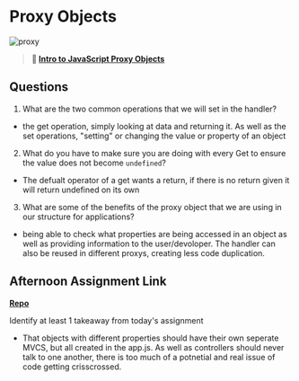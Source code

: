 # Proxy Objects

![proxy](https://bcw.blob.core.windows.net/public/img/journals/5120113092091727)

> **📖 [Intro to JavaScript Proxy Objects](https://codeworksacademy.com/fs-student-guide/resources/wk3/03-Proxies)**

## Questions

1. What are the two common operations that we will set in the handler?
- the get operation, simply looking at data and returning it. As well as the set operations, "setting" or changing the value or property of an object
2. What do you have to make sure you are doing with every Get to ensure the value does not become `undefined`?
- The defualt operator of a get wants a return, if there is no return given it will return undefined on its own
3. What are some of the benefits of the proxy object that we are using in our structure for applications?
- being able to check what properties are being accessed in an object as well as providing information to the user/devoloper. The handler can also be reused in different proxys, creating less code duplication.
## Afternoon Assignment Link

**[Repo](https://github.com/Jacobzeme8/winter23_gregslist)**

Identify at least 1 takeaway from today's assignment
- That objects with different properties should have their own seperate MVCS, but all created in the app.js. As well as controllers should never talk to one another, there is too much of a potnetial and real issue of code getting crisscrossed.